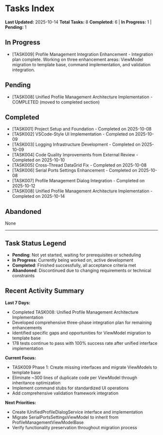 # Tasks Index

**Last Updated:** 2025-10-14
**Total Tasks:** 8
**Completed:** 6 | **In Progress:** 1 | **Pending:** 1

## In Progress

- [TASK009] Profile Management Integration Enhancement - Integration plan complete. Working on three enhancement areas: ViewModel migration to template base, command implementation, and validation integration.

## Pending

- [TASK008] Unified Profile Management Architecture Implementation - COMPLETED (moved to completed section)

## Completed

- [TASK001] Project Setup and Foundation - Completed on 2025-10-08
- [TASK002] VSCode-Style UI Implementation - Completed on 2025-10-09
- [TASK003] Logging Infrastructure Development - Completed on 2025-10-09
- [TASK004] Code Quality Improvements from External Review - Completed on 2025-10-10
- [TASK005] Cross-Thread DataGrid Fix - Completed on 2025-10-08
- [TASK006] Serial Ports Settings Enhancement - Completed on 2025-10-08
- [TASK007] Profile Management Dialog Integration - Completed on 2025-10-12
- [TASK008] Unified Profile Management Architecture Implementation - Completed on 2025-10-14

## Abandoned

None

---

## Task Status Legend

- **Pending**: Not yet started, waiting for prerequisites or scheduling
- **In Progress**: Currently being worked on, active development
- **Completed**: Finished successfully, all acceptance criteria met
- **Abandoned**: Discontinued due to changing requirements or technical constraints

## Recent Activity Summary

**Last 7 Days:**

- Completed TASK008: Unified Profile Management Architecture Implementation
- Developed comprehensive three-phase integration plan for remaining enhancements
- Identified specific gaps and opportunities for ViewModel migration to template base
- 178 tests continue to pass with 100% success rate after unified interface implementation

**Current Focus:**

- TASK009 Phase 1: Create missing interfaces and migrate ViewModels to template base
- Eliminate ~300 lines of duplicate code per ViewModel through inheritance optimization
- Implement command stubs for standardized UI operations
- Add comprehensive validation framework integration

**Next Priorities:**

- Create IUnifiedProfileDialogService interface and implementation
- Migrate SerialPortsSettingsViewModel to inherit from ProfileManagementViewModelBase
- Verify functionality preservation throughout migration process
